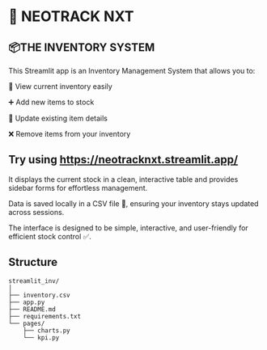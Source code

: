 # 🔖 NEOTRACK NXT

## 📦THE INVENTORY SYSTEM

This Streamlit app is an Inventory Management System that allows you to:

👀 View current inventory easily

➕ Add new items to stock

🔄 Update existing item details

❌ Remove items from your inventory

## Try using https://neotracknxt.streamlit.app/


It displays the current stock in a clean, interactive table and provides sidebar forms for effortless management.

Data is saved locally in a CSV file 📁, ensuring your inventory stays updated across sessions.

The interface is designed to be simple, interactive, and user-friendly for efficient stock control ✅.

## Structure
```
streamlit_inv/
│
├── inventory.csv
├── app.py
├── README.md
├── requirements.txt
└── pages/
    ├── charts.py
    └── kpi.py

```
